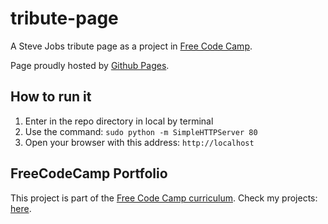 # tribute-page
A Steve Jobs tribute page as a project in [Free Code Camp](http://www.freecodecamp.com/challenges/build-a-tribute-page).

Page proudly hosted by [Github Pages](https://pages.github.com/).

## How to run it
1. Enter in the repo directory in local by terminal
2. Use the command: `sudo python -m SimpleHTTPServer 80`
3. Open your browser with this address: `http://localhost`

## FreeCodeCamp Portfolio
This project is part of the [Free Code Camp curriculum](https://www.freecodecamp.com/jorge-sanz). Check my projects: [here](https://github.com/jorge-sanz/FreeCodeCampProjects).
